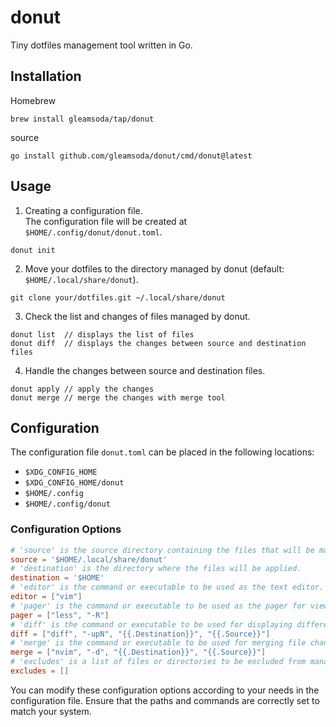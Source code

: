 # donut

Tiny dotfiles management tool written in Go.

## Installation

Homebrew

```
brew install gleamsoda/tap/donut
```

source

```
go install github.com/gleamsoda/donut/cmd/donut@latest
```

## Usage

1. Creating a configuration file.  
   The configuration file will be created at `$HOME/.config/donut/donut.toml`.

```
donut init
```

2. Move your dotfiles to the directory managed by donut (default: `$HOME/.local/share/donut`).

```
git clone your/dotfiles.git ~/.local/share/donut
```

3. Check the list and changes of files managed by donut.

```
donut list  // displays the list of files
donut diff  // displays the changes between source and destination files
```

4. Handle the changes between source and destination files.

```
donut apply // apply the changes
donut merge // merge the changes with merge tool
```

## Configuration

The configuration file `donut.toml` can be placed in the following locations:

- `$XDG_CONFIG_HOME`
- `$XDG_CONFIG_HOME/donut`
- `$HOME/.config`
- `$HOME/.config/donut`

### Configuration Options

```toml
# 'source' is the source directory containing the files that will be managed.
source = '$HOME/.local/share/donut'
# 'destination' is the directory where the files will be applied.
destination = '$HOME'
# 'editor' is the command or executable to be used as the text editor.
editor = ["vim"]
# 'pager' is the command or executable to be used as the pager for viewing file differences.
pager = ["less", "-R"]
# 'diff' is the command or executable to be used for displaying differences between files.
diff = ["diff", "-upN", "{{.Destination}}", "{{.Source}}"]
# 'merge' is the command or executable to be used for merging file changes.
merge = ["nvim", "-d", "{{.Destination}}", "{{.Source}}"]
# 'excludes' is a list of files or directories to be excluded from management.
excludes = []
```

You can modify these configuration options according to your needs in the configuration file. Ensure that the paths and commands are correctly set to match your system.
